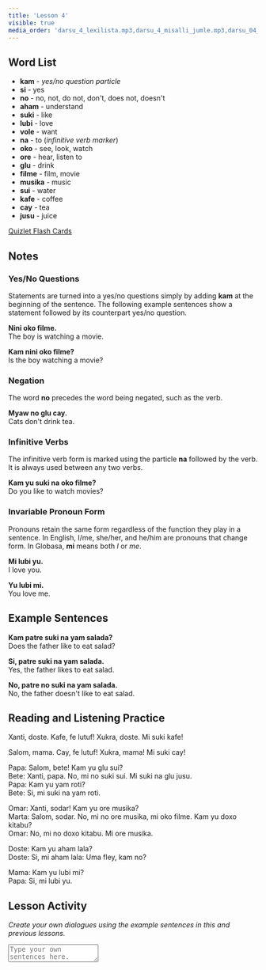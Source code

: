 ```yaml
---
title: 'Lesson 4'
visible: true
media_order: 'darsu_4_lexilista.mp3,darsu_4_misalli_jumle.mp3,darsu_04_doxoli_abyasa 01.mp3,darsu_04_doxoli_abyasa 02.mp3,darsu_04_doxoli_abyasa 03.mp3,darsu_04_doxoli_abyasa 04.mp3,darsu_04_doxoli_abyasa 05.mp3,darsu_04_doxoli_abyasa 06.mp3'
---
```


## Word List

* **kam** - _yes/no question particle_
* **si** - yes
* **no** - no, not, do not, don't, does not, doesn't
* **aham** - understand
* **suki** - like
* **lubi** - love
* **vole** - want
* **na** - to (_infinitive verb marker_)
* **oko** - see, look, watch
* **ore** - hear, listen to
* **glu** - drink
* **filme** - film, movie
* **musika** - music
* **sui** - water
* **kafe** - coffee
* **cay** - tea
* **jusu** - juice

[Quizlet Flash Cards](https://quizlet.com/556029159/globasa-101-lesson-4-flash-cards/)

## Notes
### Yes/No Questions

Statements are turned into a yes/no questions simply by adding **kam** at the beginning of the sentence. The following example sentences show a statement followed by its counterpart yes/no question. 

**Nini oko filme.**  
The boy is watching a movie.

**Kam nini oko filme?**  
Is the boy watching a movie?

### Negation 

The word **no** precedes the word being negated, such as the verb.

**Myaw no glu cay.**  
Cats don't drink tea.

### Infinitive Verbs

The infinitive verb form is marked using the particle **na** followed by the verb. It is always used between any two verbs.  

**Kam yu suki na oko filme?**  
Do you like to watch movies?

### Invariable Pronoun Form

Pronouns retain the same form regardless of the function they play in a sentence. In English, I/me, she/her, and he/him are pronouns that change form. In Globasa, **mi** means both _I_ or _me_.

**Mi lubi yu.**  
I love you.

**Yu lubi mi.**  
You love me.

## Example Sentences

**Kam patre suki na yam salada?**  
Does the father like to eat salad?

**Si, patre suki na yam salada.**  
Yes, the father likes to eat salad.

**No, patre no suki na yam salada.**  
No, the father doesn't like to eat salad.

## Reading and Listening Practice

Xanti, doste. Kafe, fe lutuf! Xukra, doste. Mi suki kafe!

Salom, mama. Cay, fe lutuf! Xukra, mama! Mi suki cay!

Papa: Salom, bete! Kam yu glu sui?  
Bete: Xanti, papa. No, mi no suki sui. Mi suki na glu jusu.  
Papa: Kam yu yam roti?  
Bete: Si, mi suki na yam roti.

Omar: Xanti, sodar! Kam yu ore musika?  
Marta: Salom, sodar. No, mi no ore musika, mi oko filme. Kam yu doxo kitabu?  
Omar: No, mi no doxo kitabu. Mi ore musika.

Doste: Kam yu aham lala?  
Doste: Si, mi aham lala: Uma fley, kam no?

Mama: Kam yu lubi mi?  
Papa: Si, mi lubi yu. 

## Lesson Activity

_Create your own dialogues using the example sentences in this and previous lessons._

<textarea width="100%" spellcheck="false" placeholder="Type your own sentences here."></textarea>
